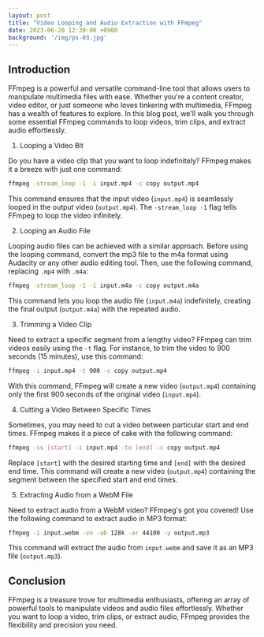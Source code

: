 ```yaml
---
layout: post
title: "Video Looping and Audio Extraction with FFmpeg"
date: 2023-06-20 12:39:00 +0900
background: '/img/ps-03.jpg'
---
```


## Introduction

FFmpeg is a powerful and versatile command-line tool that allows users to manipulate multimedia files with ease. Whether you're a content creator, video editor, or just someone who loves tinkering with multimedia, FFmpeg has a wealth of features to explore. In this blog post, we'll walk you through some essential FFmpeg commands to loop videos, trim clips, and extract audio effortlessly.

1. Looping a Video Bit

Do you have a video clip that you want to loop indefinitely? FFmpeg makes it a breeze with just one command:
```bash
ffmpeg -stream_loop -1 -i input.mp4 -c copy output.mp4
```
This command ensures that the input video (`input.mp4`) is seamlessly looped in the output video (`output.mp4`). The `-stream_loop -1` flag tells FFmpeg to loop the video infinitely.

2. Looping an Audio File

Looping audio files can be achieved with a similar approach. Before using the looping command, convert the mp3 file to the m4a format using Audacity or any other audio editing tool. Then, use the following command, replacing `.mp4` with `.m4a`:
```bash
ffmpeg -stream_loop -1 -i input.m4a -c copy output.m4a
```
This command lets you loop the audio file (`input.m4a`) indefinitely, creating the final output (`output.m4a`) with the repeated audio.

3. Trimming a Video Clip

Need to extract a specific segment from a lengthy video? FFmpeg can trim videos easily using the `-t` flag. For instance, to trim the video to 900 seconds (15 minutes), use this command:
```bash
ffmpeg -i input.mp4 -t 900 -c copy output.mp4
```
With this command, FFmpeg will create a new video (`output.mp4`) containing only the first 900 seconds of the original video (`input.mp4`).

4. Cutting a Video Between Specific Times

Sometimes, you may need to cut a video between particular start and end times. FFmpeg makes it a piece of cake with the following command:
```bash
ffmpeg -ss [start] -i input.mp4 -to [end] -c copy output.mp4
```
Replace `[start]` with the desired starting time and `[end]` with the desired end time. This command will create a new video (`output.mp4`) containing the segment between the specified start and end times.

5. Extracting Audio from a WebM File

Need to extract audio from a WebM video? FFmpeg's got you covered! Use the following command to extract audio in MP3 format:
```bash
ffmpeg -i input.webm -vn -ab 128k -ar 44100 -y output.mp3
```
This command will extract the audio from `input.webm` and save it as an MP3 file (`output.mp3`).

## Conclusion

FFmpeg is a treasure trove for multimedia enthusiasts, offering an array of powerful tools to manipulate videos and audio files effortlessly. Whether you want to loop a video, trim clips, or extract audio, FFmpeg provides the flexibility and precision you need.
